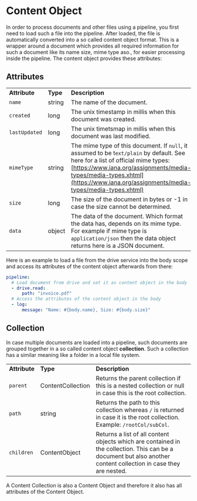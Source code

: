 # Content Object

In order to process documents and other files using a pipeline, you first need to load such a file into the pipeline. After loaded, the file is automatically converted into a so called content object format. This is a wrapper around a document which provides all required information for such a document like its name size, mime type aso., for easier processing inside the pipeline. The content object provides these attributes:

## Attributes

|     |     |     |
| --- | --- | --- |
| **Attribute** | **Type** | **Description** |
| `name` | string | The name of the document. |
| `created` | long | The unix timestamp in millis when this document was created. |
| `lastUpdated` | long | The unix timetsmap in millis when this document was last modified. |
| `mimeType` | string | The mime type of this document. If `null`, it assumed to be t`ext/plain` by default. See here for a list of official mime types: [https://www.iana.org/assignments/media-types/media-types.xhtml](https://www.iana.org/assignments/media-types/media-types.xhtml) |
| `size` | long | The size of the document in bytes or -1 in case the size cannot be determined. |
| `data` | object | The data of the document. Which format the data has, depends on its mime type. For example if mime type is `application/json` then the data object returns here is a JSON document. |

Here is an example to load a file from the drive service into the body scope and access its attributes of the content object afterwards from there:

```yaml
pipeline:
  # Load document from drive and set it as content object in the body
  - drive.read:
      path: "invoice.pdf"
  # Access the attributes of the content object in the body
  - log:
      message: "Name: #{body.name}, Size: #{body.size}" 
```

## Collection

In case multiple documents are loaded into a pipeline, such documents are grouped together in a so called content object **collection**. Such a collection has a similar meaning like a folder in a local file system.

|     |     |     |
| --- | --- | --- |
| **Attribute** | **Type** | **Description** |
| `parent` | ContentCollection | Returns the parent collection if this is a nested collection or null in case this is the root collection. |
| `path` | string | Returns the path to this collection whereas `/` is returned in case it is the root collection. Example: `/rootCol/subCol`. |
| `children` | ContentObject | Returns a list of all content objects which are contained in the collection. This can be a document but also another content collection in case they are nested. |

A Content Collection is also a Content Object and therefore it also has all attributes of the Content Object.
